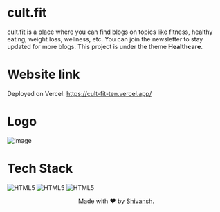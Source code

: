# cult.fit

cult.fit is a place where you can find blogs on topics like fitness, healthy eating, weight loss, wellness, etc. You can join the newsletter to stay updated for more blogs. This project is under the theme **Healthcare**.

# Website link

Deployed on Vercel: https://cult-fit-ten.vercel.app/

# Logo
![image](https://user-images.githubusercontent.com/96040322/196469022-1c11c101-af5c-4f09-8d74-1c132e1a0bcf.png)

# Tech Stack

<img alt="HTML5" src="https://img.shields.io/badge/React-20232A?style=for-the-badge&logo=react&logoColor=61DAFB"/>
<img alt="HTML5" src="https://img.shields.io/badge/Tailwind_CSS-38B2AC?style=for-the-badge&logo=tailwind-css&logoColor=white"/>
<img alt="HTML5" src="https://img.shields.io/badge/Vercel-000000?style=for-the-badge&logo=vercel&logoColor=white"/>


<p align="center">
  Made with ❤ by <a href="https://github.com/ShivanshAr97">Shivansh</a>.
</p>
